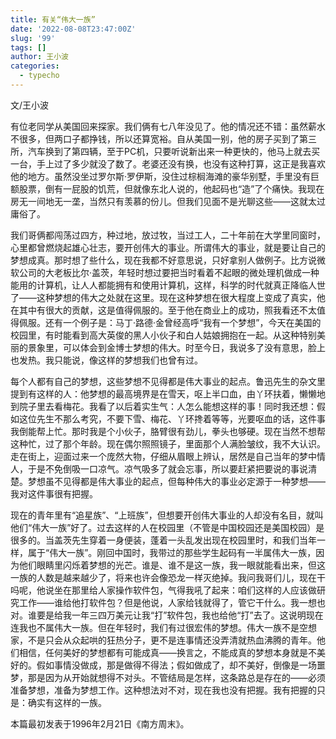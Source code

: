 ```yaml
---
title: 有关“伟大一族”
date: '2022-08-08T23:47:00Z'
slug: '99'
tags: []
author: 王小波
categories:
  - typecho
---
```

文/王小波

有位老同学从美国回来探家。我们俩有七八年没见了。他的情况还不错：虽然薪水不很多，但两口子都挣钱，所以还算宽裕。自从美国一别，他的房子买到了第三所，汽车换到了第四辆，至于PC机，只要听说新出来一种更快的，他马上就去买一台，手上过了多少就没了数了。老婆还没有换，也没有这种打算，这正是我喜欢他的地方。虽然没坐过罗尔斯·罗伊斯，没住过棕榈海滩的豪华别墅，手里没有巨额股票，倒有一屁股的饥荒，但就像东北人说的，他起码也“造”了个痛快。我现在房无一间地无一垄，当然只有羡慕的份儿。但我们见面不是光聊这些——这就太过庸俗了。

我们哥俩都闯荡过四方，种过地，放过牧，当过工人，二十年前在大学里同窗时，心里都曾燃烧起雄心壮志，要开创伟大的事业。所谓伟大的事业，就是要让自己的梦想成真。那时想了些什么，现在我都不好意思说，只好拿别人做例子。比方说微软公司的大老板比尔·盖茨，年轻时想过要把当时看着不起眼的微处理机做成一种能用的计算机，让人人都能拥有和使用计算机，这样，科学的时代就真正降临人世了——这种梦想的伟大之处就在这里。现在这种梦想在很大程度上变成了真实，他在其中有很大的贡献，这是值得佩服的。至于他在商业上的成功，照我看还不太值得佩服。还有一个例子是：马丁·路德·金曾经高呼“我有一个梦想”，今天在美国的校园里，有时能看到高大英俊的黑人小伙子和白人姑娘拥抱在一起。从这种特别美丽的景象里，可以体会到金博士梦想的伟大。时至今日，我说多了没有意思，脸上也发热。我只能说，像这样的梦想我们也曾有过。

每个人都有自己的梦想，这些梦想不见得都是伟大事业的起点。鲁迅先生的杂文里提到有这样的人：他梦想的最高境界是在雪天，呕上半口血，由丫环扶着，懒懒地到院子里去看梅花。我看了以后着实生气：人怎么能想这样的事！同时我还想：假如这位先生不那么考究，不要下雪、梅花、丫环搀着等等，光要呕血的话，这件事我倒能帮上忙。那时我是个小伙子，胳臂很有劲儿，拳头也够硬。现在当然不想帮这种忙，过了那个年龄。现在偶尔照照镜子，里面那个人满脸皱纹，我不大认识。走在街上，迎面过来一个庞然大物，仔细从眉眼上辨认，居然是自己当年的梦中情人，于是不免倒吸一口凉气。凉气吸多了就会忘事，所以要赶紧把要说的事说清楚。梦想虽不见得都是伟大事业的起点，但每种伟大的事业必定源于一种梦想——我对这件事很有把握。

现在的青年里有“追星族”、“上班族”，但想要开创伟大事业的人却没有名目，就叫他们“伟大一族”好了。过去这样的人在校园里（不管是中国校园还是美国校园）是很多的。当盖茨先生穿着一身便装，蓬着一头乱发出现在校园里时，和我们当年一样，属于“伟大一族”。刚回中国时，我带过的那些学生起码有一半属伟大一族，因为他们眼睛里闪烁着梦想的光芒。谁是、谁不是这一族，我一眼就能看出来，但这一族的人数是越来越少了，将来也许会像恐龙一样灭绝掉。我问我哥们儿，现在干吗呢，他说坐在那里给人家操作软件包，气得我吼了起来：咱们这样的人应该做研究工作——谁给他打软件包？但是他说，人家给钱就得了，管它干什么。我一想也对。谁要是给我一年三四万美元让我“打”软件包，我也给他“打”去了。这说明现在连我也不属伟大一族。但在年轻时，我们有过很宏伟的梦想。伟大一族不是空想家，不是只会从众起哄的狂热分子，更不是连事情还没弄清就热血沸腾的青年。他们相信，任何美好的梦想都有可能成真——换言之，不能成真的梦想本身就是不美好的。假如事情没做成，那是做得不得法；假如做成了，却不美好，倒像是一场噩梦，那是因为从开始就想得不对头。不管结局是怎样，这条路总是存在的——必须准备梦想，准备为梦想工作。这种想法对不对，现在我也没有把握。我有把握的只是：确实有这样的一族。

本篇最初发表于1996年2月21日《南方周末》。
